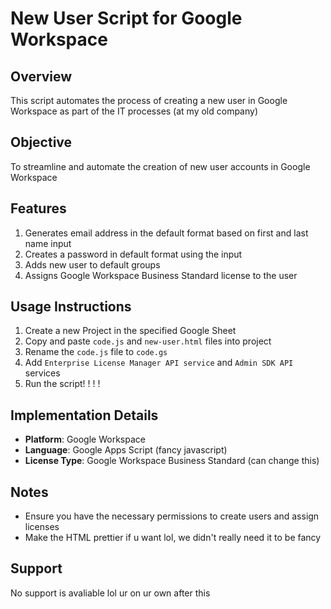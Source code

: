 # New User Script for Google Workspace

## Overview
This script automates the process of creating a new user in Google Workspace as part of the IT processes (at my old company)

## Objective
To streamline and automate the creation of new user accounts in Google Workspace

## Features
1. Generates email address in the default format based on first and last name input
2. Creates a password in default format using the input
3. Adds new user to default groups
4. Assigns Google Workspace Business Standard license to the user

## Usage Instructions
1. Create a new Project in the specified Google Sheet
2. Copy and paste `code.js` and `new-user.html` files into project
3. Rename the `code.js` file to `code.gs`
4. Add `Enterprise License Manager API service` and `Admin SDK API` services
3. Run the script! ! ! !

## Implementation Details
- **Platform**: Google Workspace
- **Language**: Google Apps Script (fancy javascript)
- **License Type**: Google Workspace Business Standard (can change this)

## Notes
- Ensure you have the necessary permissions to create users and assign licenses
- Make the HTML prettier if u want lol, we didn't really need it to be fancy
## Support
No support is avaliable lol ur on ur own after this 